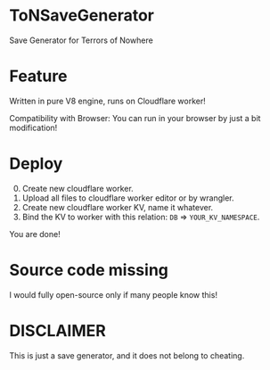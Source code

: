 # ToNSaveGenerator
Save Generator for Terrors of Nowhere

# Feature
Written in pure V8 engine, runs on Cloudflare worker!

Compatibility with Browser: You can run in your browser by just a bit modification!

# Deploy

0. Create new cloudflare worker.
1. Upload all files to cloudflare worker editor or by wrangler.
2. Create new cloudflare worker KV, name it whatever.
3. Bind the KV to worker with this relation: `DB` => `YOUR_KV_NAMESPACE`.

You are done!

# Source code missing
I would fully open-source only if many people know this!

# DISCLAIMER
This is just a save generator, and it does not belong to cheating.
